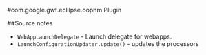 #com.google.gwt.eclilpse.oophm Plugin

##Source notes

* `WebAppLaunchDelegate` - Launch delegate for webapps.
* `LaunchConfigurationUpdater.update()` - updates the processors